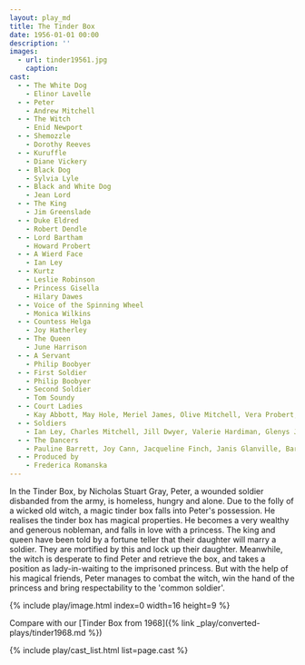 ```yaml
---
layout: play_md
title: The Tinder Box
date: 1956-01-01 00:00
description: ''
images:
  - url: tinder19561.jpg
    caption:
cast:
  - - The White Dog
    - Elinor Lavelle
  - - Peter
    - Andrew Mitchell
  - - The Witch
    - Enid Newport
  - - Shemozzle
    - Dorothy Reeves
  - - Kuruffle
    - Diane Vickery
  - - Black Dog
    - Sylvia Lyle
  - - Black and White Dog
    - Jean Lord
  - - The King
    - Jim Greenslade
  - - Duke Eldred
    - Robert Dendle
  - - Lord Bartham
    - Howard Probert
  - - A Wierd Face
    - Ian Ley
  - - Kurtz
    - Leslie Robinson
  - - Princess Gisella
    - Hilary Dawes
  - - Voice of the Spinning Wheel
    - Monica Wilkins
  - - Countess Helga
    - Joy Hatherley
  - - The Queen
    - June Harrison
  - - A Servant
    - Philip Boobyer
  - - First Soldier
    - Philip Boobyer
  - - Second Soldier
    - Tom Soundy
  - - Court Ladies
    - Kay Abbott, May Hole, Meriel James, Olive Mitchell, Vera Probert, Joyce Wannell, and Mary Webb
  - - Soldiers
    - Ian Ley, Charles Mitchell, Jill Dwyer, Valerie Hardiman, Glenys Jones, Nora Lock, Jennifer Waldron and Sylvia Stone
  - - The Dancers
    - Pauline Barrett, Joy Cann, Jacqueline Finch, Janis Glanville, Barbara Pegler, Lynne Rowe and Esme Wyke
  - - Produced by
    - Frederica Romanska
---
```


In the Tinder Box, by Nicholas Stuart Gray, Peter, a wounded soldier disbanded from the army, is homeless, hungry and alone. Due to the folly of a wicked old witch, a magic tinder box falls into Peter's possession. He realises the tinder box has magical properties. He becomes a very wealthy and generous nobleman, and falls in love with a princess. The king and queen have been told by a fortune teller that their daughter will marry a soldier. They are mortified by this and lock up their daughter. Meanwhile, the witch is desperate to find Peter and retrieve the box, and takes a position as lady-in-waiting to the imprisoned princess. But with the help of his magical friends, Peter manages to combat the witch, win the hand of the princess and bring respectability to the 'common soldier'.

{% include play/image.html index=0 width=16 height=9 %}

Compare with our [Tinder Box from 1968]({% link _play/converted-plays/tinder1968.md %})

{% include play/cast_list.html list=page.cast %}
